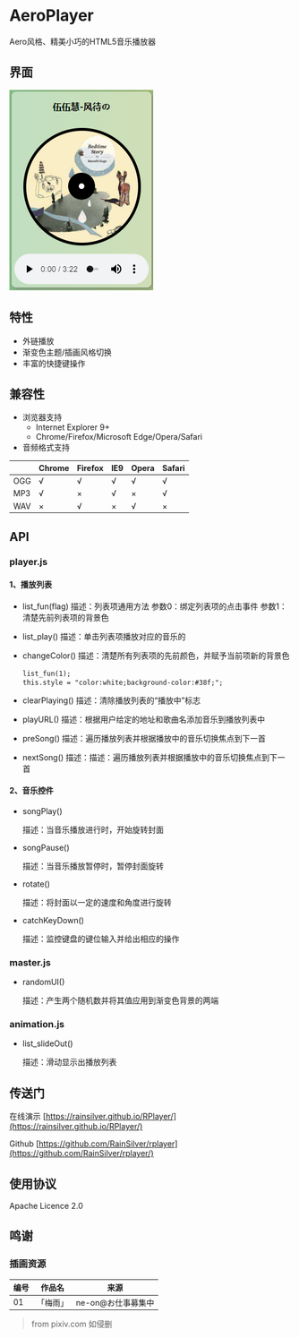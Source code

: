 # AeroPlayer
Aero风格、精美小巧的HTML5音乐播放器

## 界面

![](docs/main.png)

## 特性
* 外链播放
* 渐变色主题/插画风格切换
* 丰富的快捷键操作
## 兼容性
* 浏览器支持
  * Internet Explorer 9+
  * Chrome/Firefox/Microsoft Edge/Opera/Safari
* 音频格式支持
  
||Chrome|Firefox|IE9|Opera|Safari|
|------|-----|-----|-----|-----|-----|
|OGG|√|√|√|√|√|
|MP3|√|×|√|×|√|
|WAV|×|√|×|√|×|

## API
### player.js

#### 1、播放列表

- list_fun(flag)
  描述：列表项通用方法
  参数0：绑定列表项的点击事件 
  参数1：清楚先前列表项的背景色

- list_play()
  描述：单击列表项播放对应的音乐的

- changeColor()
  描述：清楚所有列表项的先前颜色，并赋予当前项新的背景色

  ```
  list_fun(1);
  this.style = "color:white;background-color:#38f;";
  ```
- clearPlaying()
  描述：清除播放列表的“播放中”标志
- playURL()
  描述：根据用户给定的地址和歌曲名添加音乐到播放列表中
- preSong()
    描述：遍历播放列表并根据播放中的音乐切换焦点到下一首
- nextSong()
    描述：描述：遍历播放列表并根据播放中的音乐切换焦点到下一首
#### 2、音乐控件

* songPlay()

  描述：当音乐播放进行时，开始旋转封面

* songPause()

  描述：当音乐播放暂停时，暂停封面旋转

* rotate()

  描述：将封面以一定的速度和角度进行旋转

* catchKeyDown()

  描述：监控键盘的键位输入并给出相应的操作

### master.js

* randomUI()

  描述：产生两个随机数并将其值应用到渐变色背景的两端 

### animation.js

* list_slideOut()

  描述：滑动显示出播放列表 


## 传送门

在线演示 [https://rainsilver.github.io/RPlayer/](https://rainsilver.github.io/RPlayer/)

Github [https://github.com/RainSilver/rplayer](https://github.com/RainSilver/rplayer/)

## 使用协议
Apache Licence 2.0

## 鸣谢
### 插画资源
|编号|作品名|来源|
|--|--|--|
|01|「梅雨」|ne-on@お仕事募集中|
> from pixiv.com 如侵删
